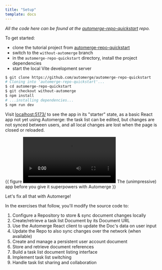 ```yaml
---
title: "Setup"
template: docs
---
```


*All the code here can be found at the [automerge-repo-quickstart](https://github.com/automerge/automerge-repo-quickstart) repo.*

To get started:

- clone the tutorial project from [automerge-repo-quickstart](https://github.com/automerge/automerge-repo-quickstart)
- switch to the `without-automerge` branch
- in the `automerge-repo-quickstart` directory, install the project dependencies
- start the local Vite development server

```bash
$ git clone https://github.com/automerge/automerge-repo-quickstart
# Cloning into 'automerge-repo-quickstart'...
$ cd automerge-repo-quickstart
$ git checkout without-automerge
$ npm install
# ...installing dependencies...
$ npm run dev
```

Visit [localhost:5173/](http://localhost:5173/) to see the app in its "starter" state, as a basic React app not yet using Automerge: the task list can be edited, but changes are not synced between users, and all local changes are lost when the page is closed or reloaded.

{{ figure ![Screen capture of the non-syncing app](task-list-pre-automerge.webm) The (unimpressive) app before you give it superpowers with Automerge }}

Let's fix all that with Automerge!

In the exercises that follow, you'll modify the source code to:

1. Configure a Repository to store & sync document changes locally
1. Create/retrieve a task list Document by its Document URL
1. Use the Automerge React client to update the Doc's data on user input
1. Update the Repo to also sync changes over the network (when available)
1. Create and manage a persistent user account document
1. Store and retrieve document references
1. Build a task list document listing interface
1. Implement task list switching
1. Handle task list sharing and collaboration
